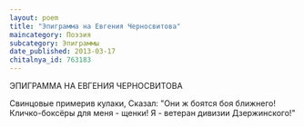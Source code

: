 ```yaml
---
layout: poem
title: "Эпиграмма на Евгения Черносвитова"
maincategory: Поэзия
subcategory: Эпиграммы
date_published: 2013-03-17
chitalnya_id: 763183
---
```




ЭПИГРАММА НА ЕВГЕНИЯ ЧЕРНОСВИТОВА

Свинцовые примерив кулаки,
Сказал: "Они ж боятся боя ближнего!
Кличко-боксёры для меня - щенки!
Я - ветеран дивизии Дзержинского!"






